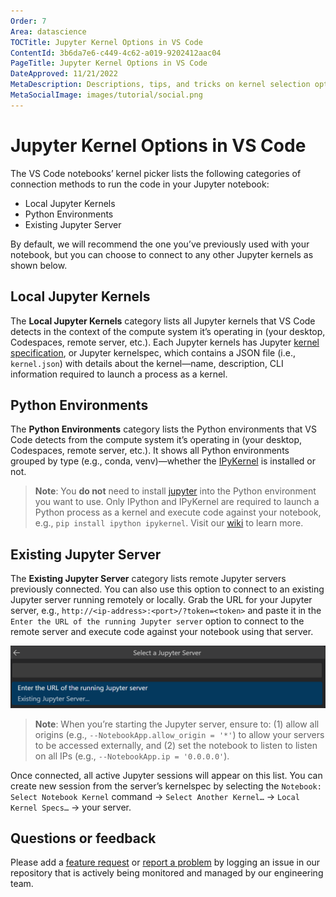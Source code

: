 ```yaml
---
Order: 7
Area: datascience
TOCTitle: Jupyter Kernel Options in VS Code
ContentId: 3b6da7e6-c449-4c62-a019-9202412aac04
PageTitle: Jupyter Kernel Options in VS Code
DateApproved: 11/21/2022
MetaDescription: Descriptions, tips, and tricks on kernel selection options when working with Jupyter Notebooks in Visual Studio Code.
MetaSocialImage: images/tutorial/social.png
---
```


# Jupyter Kernel Options in VS Code

The VS Code notebooks’ kernel picker lists the following categories of connection methods to run the code in your Jupyter notebook:
- Local Jupyter Kernels
- Python Environments
- Existing Jupyter Server

<!-- TODO: insert image -->

By default, we will recommend the one you’ve previously used with your notebook, but you can choose to connect to any other Jupyter kernels as shown below.

## Local Jupyter Kernels

The **Local Jupyter Kernels** category lists all Jupyter kernels that VS Code detects in the context of the compute system it’s operating in (your desktop, Codespaces, remote server, etc.). Each Jupyter kernels has Jupyter [kernel specification](https://jupyter-client.readthedocs.io/en/stable/kernels.html#kernel-specs), or Jupyter kernelspec, which contains a JSON file (i.e., `kernel.json`) with details about the kernel—name, description, CLI information required to launch a process as a kernel.

## Python Environments

The **Python Environments** category lists the Python environments that VS Code detects from the compute system it’s operating in (your desktop, Codespaces, remote server, etc.). It shows all Python environments grouped by type (e.g., conda, venv)—whether the [IPyKernel](https://ipython.readthedocs.io/en/stable/install/kernel_install.html) is installed or not.

   > **Note**: You **__do not__** need to install [jupyter](https://pypi.org/project/jupyter/) into the Python environment you want to use. Only IPython and IPyKernel are required to launch a Python process as a kernel and execute code against your notebook, e.g., `pip install ipython ipykernel`. Visit our [wiki](https://github.com/microsoft/vscode-jupyter/wiki/Kernels-(Architecture)) to learn more.

## Existing Jupyter Server

The **Existing Jupyter Server** category lists remote Jupyter servers previously connected. You can also use this option to connect to an existing Jupyter server running remotely or locally. Grab the URL for your Jupyter server, e.g., `http://<ip-address>:<port>/?token=<token>` and paste it in the `Enter the URL of the running Jupyter server` option to connect to the remote server and execute code against your notebook using that server.

![Enter server URL](images/jupyter-kernel-options/select-enter-server-url.png)

   > **Note**: When you’re starting the Jupyter server, ensure to: (1) allow all origins (e.g., `--NotebookApp.allow_origin = '*'`) to allow your servers to be accessed externally, and (2) set the notebook to listen to listen on all IPs (e.g., `--NotebookApp.ip = '0.0.0.0'`).

Once connected, all active Jupyter sessions will appear on this list. You can create new session from the server’s kernelspec by selecting the `Notebook: Select Notebook Kernel` command -> `Select Another Kernel…` -> `Local Kernel Specs…` -> your server.

## Questions or feedback

Please add a [feature request](https://github.com/microsoft/vscode-jupyter/issues/new?assignees=&labels=feature-request&template=3_feature_request.md) or [report a problem](https://github.com/microsoft/vscode-jupyter/issues/new?assignees=&labels=bug&template=1_bug_report.md) by logging an issue in our repository that is actively being monitored and managed by our engineering team.